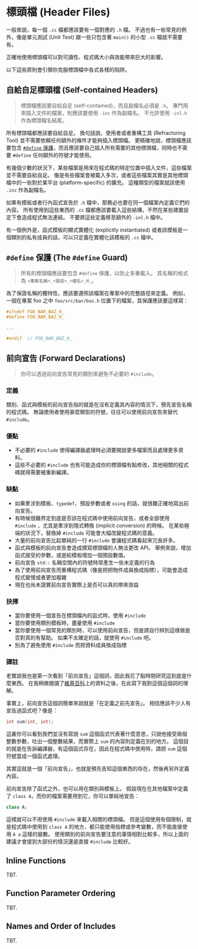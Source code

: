 # 標頭檔 (Header Files)

一般來說，每一個 `.cc` 檔都應該要有一個對應的 `.h` 檔。 不過也有一些常見的例外，像是單元測試 (Unit Test) 跟一些只包含著 `main()` 的小型 `.cc` 檔就不需要有。

正確地使用標頭檔可以對可讀性、程式碼大小與效能帶來巨大的影響。

以下這些原則會引領你克服標頭檔中各式各樣的陷阱。


## 自給自足標頭檔 (Self-contained Headers)

> 標頭檔應該要自給自足 (self-contained)，而且副檔名必須是 `.h`。 專門用來插入文件的檔案，則應該要使用 `.inc` 作為副檔名。 不允許使用 `-inl.h` 作為標頭檔名結尾。

所有標頭檔都應該要自給自足。 換句話說，使用者或者重構工具 (Refractoring Tool) 並不需要依賴任何額外的條件才能夠插入標頭檔。 更精確地說，標頭檔應該要包含 [`#define` 保護](#define_guard)，而且應該要自己插入所有需要的其他標頭檔，同時也不需要 `#define` 任何額外的符號才能使用。

有幾個少數的狀況下，某些檔案是用來在程式碼的特定位置中插入文件，這些檔案並不需要自給自足。 像是有些檔案會被載入多次，或者這些檔案其實是其他標頭檔中的一些對於某平台 (platform-specific) 的擴充。 這種類型的檔案就該使用 `.inc` 作為副檔名。

如果有模板或者行內函式宣告於 `.h` 檔中，那務必也要在同一個檔案內定義它們的內容。 所有使用到這些東西的 `.cc` 檔都應該要載入這些結構，不然在某些建置設定下會造成程式無法連結。 不要將這些定義移至額外的 `-inl.h` 檔中。

有一個例外是，函式模板的顯式實體化 (explicitly instantiated) 或者該模板是一個類別的私有成員的話，可以只定義在實體化該模板的 `.cc` 檔中。


## `#define` 保護 (The `#define` Guard) <a name="define_guard"></a>

> 所有的標頭檔應該要包含 `#define` 保護，以防止多重載入。 其名稱的格式為 `<專案名稱>_<路徑>_<檔名>_H_`。

為了保證名稱的獨特性，應該要遵照該檔案在專案中的完整路徑來定義。 例如，一個在專案 foo 之中 `foo/src/bar/baz.h` 位置下的檔案，其保護應該要這樣寫：

```c++
#ifndef FOO_BAR_BAZ_H_
#define FOO_BAR_BAZ_H_

...

#endif  // FOO_BAR_BAZ_H_
```


## 前向宣告 (Forward Declarations)

> 你可以透過前向宣告常見的類別來避免不必要的 `#include`。

### 定義

類別、函式與模板的前向宣告指的就是在沒有定義其內容的情況下，預先宣告名稱的程式碼。 無論使用者使用甚麼類型的符號，往往可以使用前向宣告來替代 `#include`。

### 優點

- 不必要的 `#include` 使得編譯器處理時必須要開啟更多檔案而且處理更多資料。
- 這些不必要的 `#include` 也有可能造成你的標頭檔有點修改，其他相關的程式碼就得需要被重新編譯。

### 缺點

- 如果牽涉到模板、`typedef`、預設參數或者 `using` 的話，就很難正確地寫出前向宣告。
- 有時候很難界定到底是否該在程式碼中使用前向宣告，或者全部使用 `#include` ，尤其是牽涉到隱式轉換 (implicit conversion) 的時候。 在某些極端的狀況下，替換掉 `#include` 可能會大幅改變程式碼的意義。
- 大量的前向宣告比起單純的一行 `#include` 會讓程式碼看起來冗長許多。
- 函式與模板的前向宣告會造成撰寫標頭檔的人無法更改 API。 舉例來說，增加函式接受的參數，或是給模板增加一個預設數值。
- 前向宣告 `std::` 名稱空間內的符號時常產生一些未定義的行為
- 為了使用前向宣告而重構程式碼（像是把把物件成員換成指標），可能會造成程式變慢或者更加複雜
- 現在也尚未證實前向宣告實際上是否可以真的帶來效益

### 抉擇

- 當你要使用一個宣告在標頭檔內的函式時，使用 `#include`
- 當你要使用類別模板時，盡量使用 `#include`
- 當你要使用一個常見的類別時，可以使用前向宣告，但是請自行辨別這樣做是否對真的有幫助。 如果不太確定的話，就使用 `#include` 吧。
- 別為了避免使用 `#include` 而把資料成員換成指標

### 譯註

老實說我也是第一次看到「前向宣告」這個詞，因此我花了點時間研究這到底是什麼東西。 在我稍微閱讀了[維基百科](https://en.wikipedia.org/wiki/Forward_declaration)上的資料之後，在此寫下我對這個這個詞的理解。

事實上，前向宣告這個詞簡單來說就是「在定義之前先宣告」。 相信應該不少人有宣告過函式吧？像是：

```c++
int sum(int, int);
```

這裏你可以看到我們並沒有寫說 `sum` 這個函式代表著什麼意思，只說他接受兩個整數參數，吐出一個整數結果，而實際上 `sum` 的內容則定義在別的地方。 這個目的就是在告訴編譯器，有這個函式存在，因此在程式碼中使用時，請把 `sum` 這個符號當成一個函式處理。

其實這就是一個「前向宣告」，也就是預先告知這個東西的存在，然後再另外定義內容。

前向宣告除了函式之外，也可以用在類別與模板上。 假設現在在其他檔案中定義了 `class A`，而你的檔案需要用到它，你可以單純地宣告：

```c++
class A;
```

這樣就可以不用使用 `#include` 來載入相關的標頭檔。 但是這個使用有個限制，就是程式碼中使用到 `class A` 的地方，都只能使用指標或參考變數，而不能直接使用 `A a` 這樣的變數。 使用類別的前向宣告要注意的事情相對比較多，所以上面的建議才會提到大部份的情況還是直接 `#include` 比較好。

## Inline Functions

TBT.

## Function Parameter Ordering

TBT.

## Names and Order of Includes

TBT.
